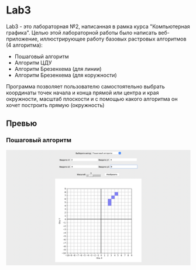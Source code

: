 # Lab3

Lab3 - это лабораторная №2, написанная в рамка курса "Компьютерная графика". 
Целью этой лабораторной работы было написать веб-приложение, 
иллюстрирующее работу базовых растровых алгоритмов (4 алгоритма):
- Пошаговый алгоритм
- Алгоритм ЦДУ
- Алгоритм Брезенхема (для линии)
- Алгоритм Брезенхема (для коружности)

Программа позволяет пользователю самостоятельно выбрать координаты точек начала и конца прямой
или центра и края окружности, масштаб плоскости и с помощью какого алгоритма он хочет построить прямую (окружность)

## Превью
### Пошаговый алгоритм
<img src="Lab3WebAppImg.png" alt="Вид веб-приложения: пошаговый алгоритм">
